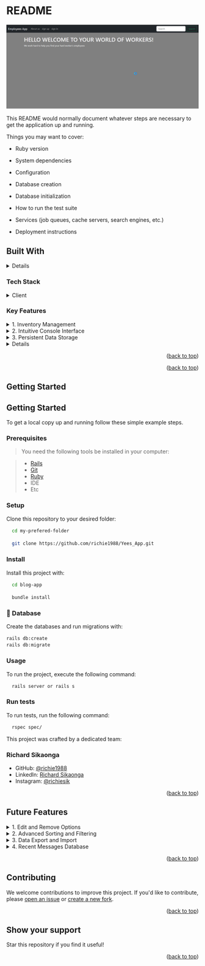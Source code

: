 # README

<div style="text-align: center;">
  <img src="app/assets/images/ShareX_UmTg7CUEzu.png" alt="Yees_App" />
</div>

This README would normally document whatever steps are necessary to get the
application up and running.

Things you may want to cover:

* Ruby version

* System dependencies

* Configuration

* Database creation

* Database initialization

* How to run the test suite

* Services (job queues, cache servers, search engines, etc.)

* Deployment instructions

## **Built With** <a name="built-with"></a>
<details>
  <!-- <summary>Client</summary> -->
    <li>Ruby on Rails</li>
    <li>PostgreSQL</li>
    <!-- <li></li> -->
</details>

### **Tech Stack**  <a name="tech-stack"></a>

<details>
  <summary>Client</summary>
    <li><a href="https://www.ruby-lang.org/en/">Ruby</a></li>
</details>

### **Key Features**  <a name="key-features"></a>

<details>
  <summary>1. Inventory Management</summary>
    <li>see post, deelet post, create post</li>
    <li>Options to list, add, and organize items.</li>
</details>
<details>
  <summary>2. Intuitive Console Interface</summary>
    <li>User-friendly menu-driven system.</li>
    <li>Seamless interaction and navigation.</li>
</details>
<details>
  <summary>3. Persistent Data Storage</summary>
    <li>Save item details using JSON files.</li>
    <li>Preserves collections between sessions.</li>
</details>
<details>
  <!-- <summary>4. Relational Database Support</summary>
    <li>Schema.sql for relational database structure.</li> -->
</details>

<p align="right">(<a href="#readme-top">back to top</a>)</p>


<!-- ## **Live Demo**<a name="live-demo"></a> -->

<!-- - Comming soon! -->
<!-- Explore the live demo through [our video presentation.]-->

<p align="right">(<a href="#readme-top">back to top</a>)</p>

## **Getting Started**<a name="getting-started"></a>

## Getting Started

To get a local copy up and running follow these simple example steps.

### Prerequisites

> You need the following tools be installed in your computer:

> - [Rails](https://guides.rubyonrails.org/)
> - [Git](https://www.linode.com/docs/guides/how-to-install-git-on-linux-mac-and-windows/)
> - [Ruby](https://github.com/microverseinc/curriculum-ruby/blob/main/simple-ruby/articles/ruby_installation_instructions.md)
> - IDE
> - Etc

### Setup

Clone this repository to your desired folder:

```sh
  cd my-prefered-folder
  
  git clone https://github.com/richie1988/Yees_App.git

```
### Install

Install this project with:

```sh
  cd blog-app
  
  bundle install
```
### 💾 Database

Create the databases and run migrations with:

```sh
rails db:create
rails db:migrate
```
### Usage

To run the project, execute the following command:

```sh
  rails server or rails s
```
### Run tests

To run tests, run the following command:

```sh
  rspec spec/
```

This project was crafted by a dedicated team:

### Richard Sikaonga

- GitHub: [@richie1988](https://github.com/richie1988)
- LinkedIn: [Richard Sikaonga](https://www.linkedin.com/in/richard-sikaonga-039940275/)
- Instagram: [@richiesik](https://www.instagram.com/richiesik/)

<p align="right">(<a href="#readme-top">back to top</a>)</p>

## **Future Features** <a name="future-features"></a>

<details>
  <summary>1. Edit and Remove Options</summary>
    <li>Modify details of existing posts.</li>
    <li>Remove unwanted posts from the app.</li>
</details>
<details>
  <summary>2. Advanced Sorting and Filtering</summary>
    <li>Sort and filter items based on various posts.</li>
    <li>Enhance organization and accessibility.</li>
</details>
<details>
  <summary>3. Data Export and Import</summary>
    <li>Allow users to export and import their data.</li>
    <li>Facilitate data backup and migration.</li>
</details>
<details>
  <summary>4. Recent Messages Database</summary>
    <li>Store recent messages for reference</li>
    <li>Access a log of recent interactions.</li>
</details>

<p align="right">(<a href="#readme-top">back to top</a>)</p>


## **Contributing** <a name="contributing"></a>

We welcome contributions to improve this project. If you'd like to contribute, please [open an issue](https://github.com/richie1988/Yees_App/issues) or [create a new fork](https://github.com/richie1988/Yees_App/fork).

<p align="right">(<a href="#readme-top">back to top</a>)</p>

## **Show your support** <a name="support"></a>

Star this repository if you find it useful!

<p align="right">(<a href="#readme-top">back to top</a>)</p>
